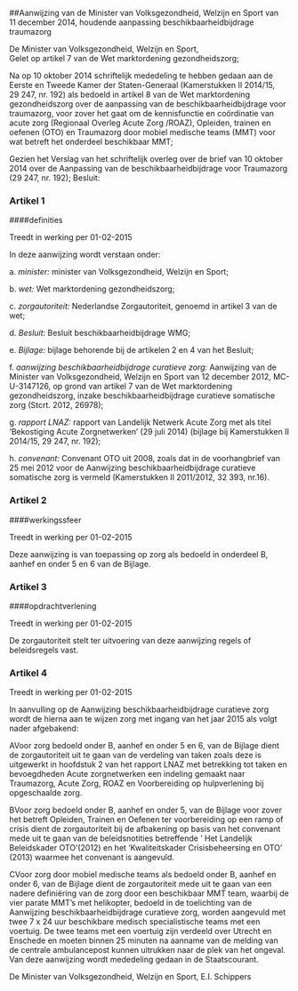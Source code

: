 <meta http-equiv='Content-Type' content='text/html; charset=utf-8' />

##Aanwijzing van de Minister van Volksgezondheid, Welzijn en Sport van 11 december 2014, houdende aanpassing beschikbaarheidbijdrage traumazorg

De Minister van Volksgezondheid, Welzijn en Sport,  
Gelet op artikel 7 van de Wet marktordening gezondheidszorg;

Na op 10 oktober 2014 schriftelijk mededeling te hebben gedaan aan de Eerste en Tweede Kamer der Staten-Generaal (Kamerstukken II 2014/15, 29 247, nr. 192) als bedoeld in artikel 8 van de Wet marktordening gezondheidszorg over de aanpassing van de beschikbaarheidbijdrage voor traumazorg, voor zover het gaat om de kennisfunctie en coördinatie van acute zorg (Regionaal Overleg Acute Zorg /ROAZ), Opleiden, trainen en oefenen (OTO) en Traumazorg door mobiel medische teams (MMT) voor wat betreft het onderdeel beschikbaar MMT;

Gezien het Verslag van het schriftelijk overleg over de brief van 10 oktober 2014 over de Aanpassing van de beschikbaarheidbijdrage voor Traumazorg (29 247, nr. 192);
Besluit:    

### Artikel  1  

####definities

Treedt in werking per 01-02-2015 

In deze aanwijzing wordt verstaan onder: 

a.  *minister:* minister van Volksgezondheid, Welzijn en Sport;  

b.  *wet:* Wet marktordening gezondheidszorg;  

c.  *zorgautoriteit:* Nederlandse Zorgautoriteit, genoemd in artikel 3 van de wet;  

d.  *Besluit:* Besluit beschikbaarheidbijdrage WMG;  

e.  *Bijlage:* bijlage behorende bij de artikelen 2 en 4 van het Besluit;  

f.  *aanwijzing beschikbaarheidbijdrage curatieve zorg:* Aanwijzing van de Minister van Volksgezondheid, Welzijn en Sport van 12 december 2012, MC-U-3147126, op grond van artikel 7 van de Wet marktordening gezondheidszorg, inzake beschikbaarheidbijdrage curatieve somatische zorg (Stcrt. 2012, 26978);  

g.  *rapport LNAZ:* rapport van Landelijk Netwerk Acute Zorg met als titel ‘Bekostiging Acute Zorgnetwerken’ (29 juli 2014) (bijlage bij Kamerstukken II 2014/15, 29 247, nr. 192);  

h.  *convenant:* Convenant OTO uit 2008, zoals dat in de voorhangbrief van 25 mei 2012 voor de Aanwijzing beschikbaarheidbijdrage curatieve somatische zorg is vermeld (Kamerstukken II 2011/2012, 32 393, nr.16).   

### Artikel  2  

####werkingssfeer

Treedt in werking per 01-02-2015 

Deze aanwijzing is van toepassing op zorg als bedoeld in onderdeel B, aanhef en onder 5 en 6 van de Bijlage. 

### Artikel  3  

####opdrachtverlening

Treedt in werking per 01-02-2015 

De zorgautoriteit stelt ter uitvoering van deze aanwijzing regels of beleidsregels vast. 

### Artikel  4  
Treedt in werking per 01-02-2015 

In aanvulling op de Aanwijzing beschikbaarheidbijdrage curatieve zorg wordt de hierna aan te wijzen zorg met ingang van het jaar 2015 als volgt nader afgebakend: 

AVoor zorg bedoeld onder B, aanhef en onder 5 en 6, van de Bijlage dient de zorgautoriteit uit te gaan van de verdeling van taken zoals deze is uitgewerkt in hoofdstuk 2 van het rapport LNAZ met betrekking tot taken en bevoegdheden Acute zorgnetwerken een indeling gemaakt naar Traumazorg, Acute Zorg, ROAZ en Voorbereiding op hulpverlening bij opgeschaalde zorg.

BVoor zorg bedoeld onder B, aanhef en onder 5, van de Bijlage voor zover het betreft Opleiden, Trainen en Oefenen ter voorbereiding op een ramp of crisis dient de zorgautoriteit bij de afbakening op basis van het convenant mede uit te gaan van de beleidsnotities betreffende ’ Het Landelijk Beleidskader OTO’(2012) en het ‘Kwaliteitskader Crisisbeheersing en OTO’ (2013) waarmee het convenant is aangevuld.

CVoor zorg door mobiel medische teams als bedoeld onder B, aanhef en onder 6, van de Bijlage dient de zorgautoriteit mede uit te gaan van een nadere definiëring van de zorg door een beschikbaar MMT team, waarbij de vier parate MMT’s met helikopter, bedoeld in de toelichting van de Aanwijzing beschikbaarheidbijdrage curatieve zorg, worden aangevuld met twee 7 x 24 uur beschikbare medisch specialistische teams met een voertuig. De twee teams met een voertuig zijn verdeeld over Utrecht en Enschede en moeten binnen 25 minuten na aanname van de melding van de centrale ambulancepost kunnen uitrukken naar de plek van het ongeval.
Van deze aanwijzing wordt mededeling gedaan in de Staatscourant.  

De 
Minister van Volksgezondheid, Welzijn en Sport, 
E.I. Schippers     
